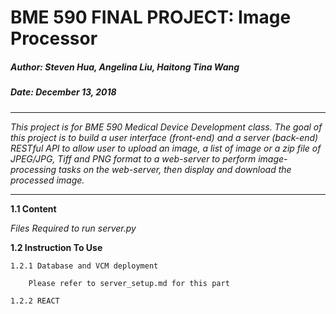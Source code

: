 # BME 590 FINAL PROJECT: Image Processor 

##### Author: Steven Hua, Angelina Liu, Haitong Tina Wang 
##### Date: December 13, 2018 

----

_This project is for BME 590 Medical Device Development class. The goal of this project 
is to build a user interface (front-end) and a server (back-end) RESTful API to allow 
user to upload an image, a list of image or a zip file of JPEG/JPG, Tiff and PNG format to
a web-server to perform image-processing tasks on the web-server, then display and download 
the processed image._

----

**1.1 Content**

_Files Required to run server.py_ 


**1.2 Instruction To Use**

    1.2.1 Database and VCM deployment 
        
        Please refer to server_setup.md for this part 
        
    1.2.2 REACT 
    
